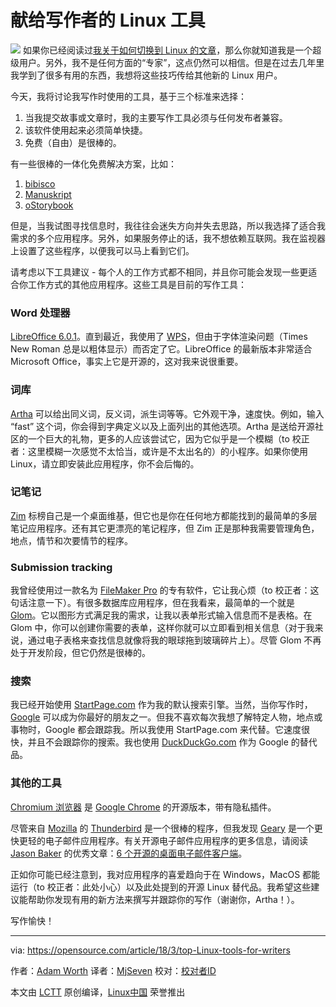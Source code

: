 献给写作者的 Linux 工具
======

![](https://opensource.com/sites/default/files/styles/image-full-size/public/lead-images/EDUCATION_pencils.png?itok=U2FwL2LA)
如果你已经阅读过[我关于如何切换到 Linux 的文章][1]，那么你就知道我是一个超级用户。另外，我不是任何方面的“专家”，这点仍然可以相信。但是在过去几年里我学到了很多有用的东西，我想将这些技巧传给其他新的 Linux 用户。

今天，我将讨论我写作时使用的工具，基于三个标准来选择：

  1. 当我提交故事或文章时，我的主要写作工具必须与任何发布者兼容。
  2. 该软件使用起来必须简单快捷。
  3. 免费（自由）是很棒的。

有一些很棒的一体化免费解决方案，比如：

  1. [bibisco][2]
  2. [Manuskript][3]
  3. [oStorybook][4]


但是，当我试图寻找信息时，我往往会迷失方向并失去思路，所以我选择了适合我需求的多个应用程序。另外，如果服务停止的话，我不想依赖互联网。我在监视器上设置了这些程序，以便我可以马上看到它们。

请考虑以下工具建议 - 每个人的工作方式都不相同，并且你可能会发现一些更适合你工作方式的其他应用程序。这些工具是目前的写作工具：

### Word 处理器

[LibreOffice 6.0.1][5]。直到最近，我使用了 [WPS][6]，但由于字体渲染问题（Times New Roman 总是以粗体显示）而否定了它。LibreOffice 的最新版本非常适合 Microsoft Office，事实上它是开源的，这对我来说很重要。

### 词库

[Artha][7] 可以给出同义词，反义词，派生词等等。它外观干净，速度快。例如，输入 “fast” 这个词，你会得到字典定义以及上面列出的其他选项。Artha 是送给开源社区的一个巨大的礼物，更多的人应该尝试它，因为它似乎是一个模糊（to 校正者：这里模糊一次感觉不太恰当，或许是不太出名的）的小程序。如果你使用 Linux，请立即安装此应用程序，你不会后悔的。

### 记笔记

[Zim][8] 标榜自己是一个桌面维基，但它也是你在任何地方都能找到的最简单的多层笔记应用程序。还有其它更漂亮的笔记程序，但 Zim 正是那种我需要管理角色，地点，情节和次要情节的程序。

### Submission tracking

我曾经使用过一款名为 [FileMaker Pro][9] 的专有软件，它让我心烦（to 校正者：这句话注意一下）。有很多数据库应用程序，但在我看来，最简单的一个就是 [Glom][10]。它以图形方式满足我的需求，让我以表单形式输入信息而不是表格。在 Glom 中，你可以创建你需要的表单，这样你就可以立即看到相关信息（对于我来说，通过电子表格来查找信息就像将我的眼球拖到玻璃碎片上）。尽管 Glom 不再处于开发阶段，但它仍然是很棒的。

### 搜索

我已经开始使用 [StartPage.com][11] 作为我的默认搜索引擎。当然，当你写作时，[Google][12] 可以成为你最好的朋友之一。但我不喜欢每次我想了解特定人物，地点或事物时，Google 都会跟踪我。所以我使用 StartPage.com 来代替。它速度很快，并且不会跟踪你的搜索。我也使用 [DuckDuckGo.com][13] 作为 Google 的替代品。

### 其他的工具

[Chromium 浏览器][14] 是 [Google Chrome][15] 的开源版本，带有隐私插件。

尽管来自 [Mozilla][17] 的 [Thunderbird][16] 是一个很棒的程序，但我发现 [Geary][18] 是一个更快更轻的电子邮件应用程序。有关开源电子邮件应用程序的更多信息，请阅读 [Jason Baker][19] 的优秀文章：[6 个开源的桌面电子邮件客户端][20]。

正如你可能已经注意到，我对应用程序的喜爱趋向于在 Windows，MacOS 都能运行（to 校正者：此处小心）以及此处提到的开源 Linux 替代品。我希望这些建议能帮助你发现有用的新方法来撰写并跟踪你的写作（谢谢你，Artha！）。

写作愉快！

--------------------------------------------------------------------------------

via: https://opensource.com/article/18/3/top-Linux-tools-for-writers

作者：[Adam Worth][a]
译者：[MjSeven](https://github.com/MjSeven)
校对：[校对者ID](https://github.com/校对者ID)

本文由 [LCTT](https://github.com/LCTT/TranslateProject) 原创编译，[Linux中国](https://linux.cn/) 荣誉推出

[a]:https://opensource.com/users/adamworth
[1]:https://opensource.com/article/18/2/my-linux-story-Antergos
[2]:http://www.bibisco.com/
[3]:http://www.theologeek.ch/manuskript/
[4]:http://ostorybook.tuxfamily.org/index.php?lng=en
[5]:https://www.libreoffice.org/
[6]:http://wps-community.org/
[7]:https://sourceforge.net/projects/artha/
[8]:http://zim-wiki.org/
[9]:http://www.filemaker.com/
[10]:https://www.glom.org/
[11]:https://www.startpage.com/
[12]:https://www.google.com/
[13]:https://duckduckgo.com/
[14]:https://www.chromium.org/
[15]:https://www.google.com/chrome/
[16]:https://www.mozilla.org/en-US/thunderbird/
[17]:https://www.mozilla.org/en-US/
[18]:https://wiki.gnome.org/Apps/Geary
[19]:https://opensource.com/users/jason-baker
[20]:https://opensource.com/business/18/1/desktop-email-clients
